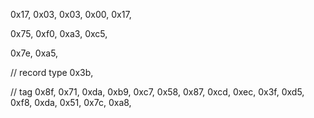 0x17, 0x03, 0x03, 0x00, 0x17,

0x75, 0xf0, 0xa3, 0xc5,

0x7e, 0xa5,

// record type
0x3b,

// tag
0x8f, 0x71, 0xda, 0xb9, 0xc7, 0x58, 0x87, 0xcd, 0xec, 0x3f,
0xd5, 0xf8, 0xda, 0x51, 0x7c, 0xa8,